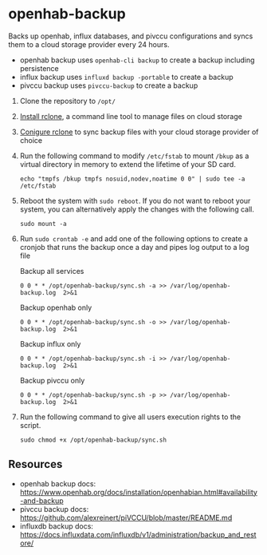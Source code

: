 # openhab-backup
Backs up openhab, influx databases, and pivccu configurations and syncs them to a cloud storage provider every 24 hours.

- openhab backup uses `openhab-cli backup` to create a backup including persistence
- influx backup uses `influxd backup -portable` to create a backup
- pivccu backup uses `pivccu-backup` to create a backup

1. Clone the repository to `/opt/`
2. [Install rclone](https://rclone.org/install/), a command line tool to manage files on cloud storage
3. [Conigure rclone](https://rclone.org/docs/) to sync backup files with your cloud storage provider of choice
4. Run the following command to modify `/etc/fstab` to mount `/bkup` as a virtual directory in memory to extend the lifetime of your SD card.
   ```
   echo "tmpfs /bkup tmpfs nosuid,nodev,noatime 0 0" | sudo tee -a /etc/fstab
   ```

6. Reboot the system with `sudo reboot`. If you do not want to reboot your system, you can alternatively apply the changes with the following call.
   ```
   sudo mount -a
   ```
8. Run `sudo crontab -e` and add one of the following options to create a cronjob that runs the backup once a day and pipes log output to a log file

   Backup all services
   ```
   0 0 * * /opt/openhab-backup/sync.sh -a >> /var/log/openhab-backup.log  2>&1
   ```
   
   Backup openhab only
   ```
   0 0 * * /opt/openhab-backup/sync.sh -o >> /var/log/openhab-backup.log  2>&1
   ```

   Backup influx only
   ```
   0 0 * * /opt/openhab-backup/sync.sh -i >> /var/log/openhab-backup.log  2>&1
   ```

   Backup pivccu only
   ```
   0 0 * * /opt/openhab-backup/sync.sh -p >> /var/log/openhab-backup.log  2>&1
   ```

9. Run the following command to give all users execution rights to the script.
    ```
    sudo chmod +x /opt/openhab-backup/sync.sh
    ```

## Resources
- openhab backup docs: https://www.openhab.org/docs/installation/openhabian.html#availability-and-backup
- pivccu backup docs: https://github.com/alexreinert/piVCCU/blob/master/README.md
- influxdb backup docs: https://docs.influxdata.com/influxdb/v1/administration/backup_and_restore/ 
